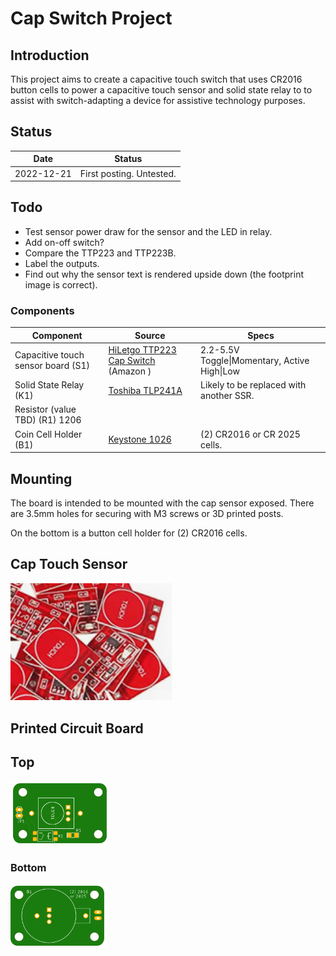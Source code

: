 # Cap Switch Project

## Introduction

This project aims to create a capacitive touch switch that uses CR2016 button cells to power a capacitive touch sensor and solid state relay to to assist with switch-adapting a device for assistive technology purposes.

## Status

| Date       | Status                   |
| ---------- | ------------------------ |
| 2022-12-21 | First posting. Untested. |

## Todo

* Test sensor power draw for the sensor and the LED in relay.
* Add on-off switch?
* Compare the TTP223 and TTP223B.
* Label the outputs.
* Find out why the sensor text is rendered upside down (the footprint image is correct).

### Components

| Component                          | Source                                                       | Specs                                        |
| ---------------------------------- | ------------------------------------------------------------ | -------------------------------------------- |
| Capacitive touch sensor board (S1) | [HiLetgo TTP223 Cap Switch](https://smile.amazon.com/dp/B01D1D0FLG) (Amazon ) | 2.2-5.5V Toggle\|Momentary, Active High\|Low |
| Solid State Relay (K1)             | [Toshiba TLP241A](https://www.digikey.com/short/rw8vd8dn)    | Likely to be replaced with another SSR.      |
| Resistor (value TBD) (R1) 1206     |                                                              |                                              |
| Coin Cell Holder (B1)              | [Keystone 1026](https://www.digikey.com/short/f35w9mv4)      | (2) CR2016 or CR 2025 cells.                 |

## Mounting

The board is intended to be mounted with the cap sensor exposed. There are 3.5mm holes for securing with M3 screws or 3D printed posts.

On the bottom is a button cell holder for (2) CR2016 cells.

## Cap Touch Sensor

<img src="assets/cap_touch_sensor.png" alt="cap sensor" style="zoom:150%;" />

## Printed Circuit Board

## Top

<img src="assets/board_top.png" style="zoom:15%;" />

### Bottom

<img src="assets/board_bottom.png" alt="bottom" style="zoom:15%;" />